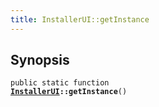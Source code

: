 ```yaml
---
title: InstallerUI::getInstance
---
```


## Synopsis

<code>public static function <b><a href="InstallerUI">InstallerUI</a>::getInstance</b>()</code>

